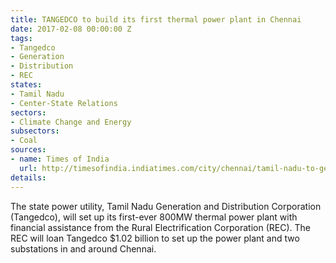 ```yaml
---
title: TANGEDCO to build its first thermal power plant in Chennai
date: 2017-02-08 00:00:00 Z
tags:
- Tangedco
- Generation
- Distribution
- REC
states:
- Tamil Nadu
- Center-State Relations
sectors:
- Climate Change and Energy
subsectors:
- Coal
sources:
- name: Times of India
  url: http://timesofindia.indiatimes.com/city/chennai/tamil-nadu-to-get-1st-800mw-thermal-plant/articleshow/56902981.cms
details: 
---
```


The state power utility, Tamil Nadu Generation and Distribution Corporation (Tangedco), will set up its first-ever 800MW thermal power plant with financial assistance from the Rural Electrification Corporation (REC). The REC will loan Tangedco $1.02 billion to set up the power plant and two substations in and around Chennai.
